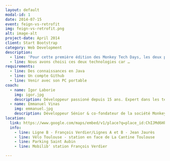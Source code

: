 ```yaml
---
layout: default
modal-id: 1
date: 2014-07-15
event: feign-vs-retrofit
img: feign-vs-retrofit.png
alt: image-alt
project-date: April 2014
client: Start Bootstrap
category: Web Development
description:
  - line: 'Pour cette première édition des Monkey Tech Days, les deux premières technologies à comparer seront : Feign et Retrofit. L’évènement aura lieu à la Cantine  Toulouse, de ..h à ..h.'
  - line: Nous avons choisi ces deux technologies car …
requirements:
  - line: Des connaissances en Java
  - line: Un compte Github
  - line: Venir avec son PC portable
coach:
  - name: Igor Laborie
    img: igor.jpg
    description: Développeur passioné depuis 15 ans. Expert dans les technos Java et Web. Je participe et anime souvent des rdv techniques internes à ma société ou dans des meeting comme le Toulouse JUG, Software Craftmanship Toulouse.
  - name: Emmanuel Vinas
    img: emmanuel.jpg
    description: Développeur Sénior & co-fondateur de la société MonkeyPatch. 9 ans d'expérience. Passioné par la technique, les nouvelles technologies. Leader technique, Architecture web et mobile.
location:
  link: https://www.google.com/maps/embed/v1/place?q=place_id:ChIJMd6HkZC8rhIRziK-ouZurPk&key=AIzaSyBKZTDy9ihYWyyFBf9ncCzQ7BLSLYzIuNw
  info:
    - line: Ligne B - François Verdier/Lignes A et B - Jean Jaurès
    - line: Vélo Toulouse - station en face de La Cantine Toulouse
    - line: Parking Saint Aubin
    - line: Mobilib' station François Verdier

---
```

